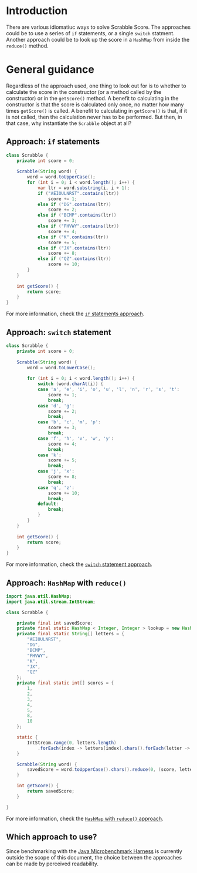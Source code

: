 # Introduction

There are various idiomatiuc ways to solve Scrabble Score.
The approaches could be to use a series of `if` statements, or a single `switch` statment.
Another approach could be to look up the score in a `HashMap` from inside the `reduce()` method.

# General guidance

Regardless of the approach used, one thing to look out for is to whether to calculate the score
in the constructor (or a method called by the constructor) or in the `getScore()` method.
A benefit to calculating in the constructor is that the score is calculated only once,
no matter how many times `getScore()` is called.
A benefit to calculating in `getScore()` is that, if it is not called,
then the calculation never has to be performed.
But then, in that case, why instantiate the `Scrabble` object at all?

## Approach: `if` statements

```java
class Scrabble {
    private int score = 0;
    
    Scrabble(String word) {
        word = word.toUpperCase();
        for (int i = 0; i < word.length(); i++) {
            var ltr = word.substring(i, i + 1);
            if ("AEIOULNRST".contains(ltr))
                score += 1;
            else if ("DG".contains(ltr))
                score += 2;
            else if ("BCMP".contains(ltr))
                score += 3;
            else if ("FHVWY".contains(ltr))
                score += 4;
            else if ("K".contains(ltr))
                score += 5;
            else if ("JX".contains(ltr))
                score += 8;
            else if ("QZ".contains(ltr))
                score += 10;
        }
    }
    
    int getScore() {
        return score;
    }
}
```

For more information, check the [`if` statements approach][approach-if-statements].

## Approach: `switch` statement

```java
class Scrabble {
    private int score = 0;
    
    Scrabble(String word) {
        word = word.toLowerCase();
        
        for (int i = 0; i < word.length(); i++) {
            switch (word.charAt(i)) {
            case 'a', 'e', 'i', 'o', 'u', 'l', 'n', 'r', 's', 't':
                score += 1;
                break;
            case 'd', 'g':
                score += 2;
                break;
            case 'b', 'c', 'm', 'p':
                score += 3;
                break;
            case 'f', 'h', 'v', 'w', 'y':
                score += 4;
                break;
            case 'k':
                score += 5;
                break;
            case 'j', 'x':
                score += 8;
                break;
            case 'q', 'z':
                score += 10;
                break;
            default:
                break;
            }
        }
    }
    
    int getScore() {
        return score;
    }
}
```

For more information, check the [`switch` statement approach][approach-switch-statement].

## Approach: `HashMap` with `reduce()`

```java
import java.util.HashMap;
import java.util.stream.IntStream;

class Scrabble {

    private final int savedScore;
    private final static HashMap < Integer, Integer > lookup = new HashMap(26);
    private final static String[] letters = {
        "AEIOULNRST",
        "DG",
        "BCMP",
        "FHVWY",
        "K",
        "JX",
        "QZ"
    };
    private final static int[] scores = {
        1,
        2,
        3,
        4,
        5,
        8,
        10
    };

    static {
        IntStream.range(0, letters.length)
            .forEach(index -> letters[index].chars().forEach(letter -> lookup.put(letter, scores[index])));
    }

    Scrabble(String word) {
        savedScore = word.toUpperCase().chars().reduce(0, (score, letter) -> score + lookup.get(letter));
    }

    int getScore() {
        return savedScore;
    }

}
```

For more information, check the [`HashMap` with `reduce()` approach][approach-map-reduce].

## Which approach to use?

Since benchmarking with the [Java Microbenchmark Harness][jmh] is currently outside the scope of this document,
the choice between the approaches can be made by perceived readability.

[approach-if-statements]: https://exercism.org/tracks/java/exercises/scrabble=score/approaches/if-statements
[approach-switch-statement]: https://exercism.org/tracks/java/exercises/scrabble=score/approaches/switch-statement
[approach-map-reduce]: https://exercism.org/tracks/java/exercises/scrabble=score/approaches/map-reduce
[jmh]: https://github.com/openjdk/jmh
